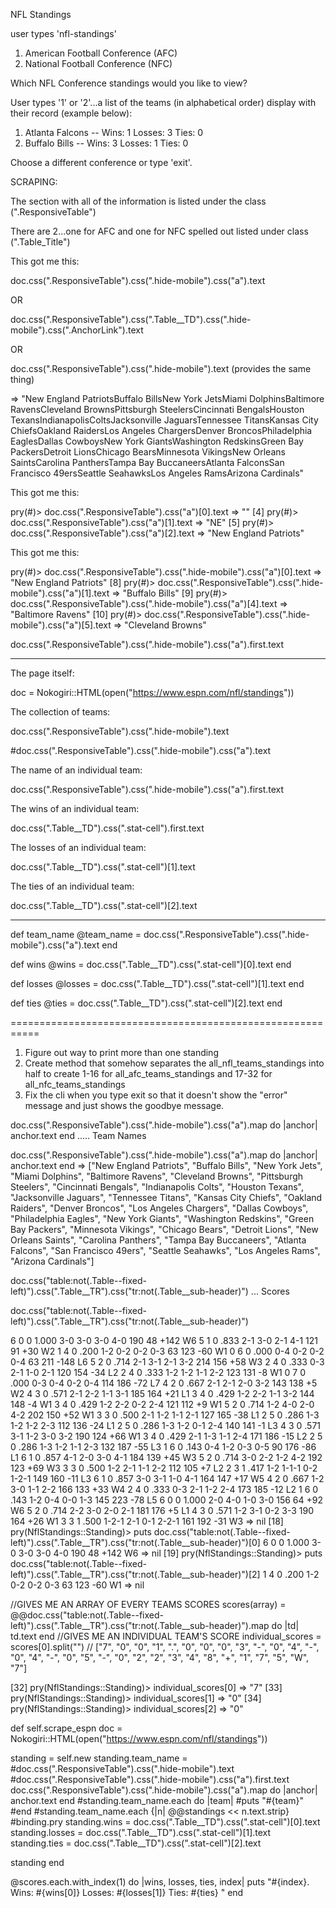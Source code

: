 NFL Standings

user types 'nfl-standings'

1. American Football Conference (AFC)
2. National Football Conference (NFC)

Which NFL Conference standings would you like to view?

User types '1' or '2'...a list of the teams (in alphabetical order) display with their record (example below):

1. Atlanta Falcons -- Wins: 1 Losses: 3 Ties: 0
2. Buffalo Bills -- Wins: 3 Losses: 1 Ties: 0

Choose a different conference or type 'exit'.

SCRAPING:

The section with all of the information is listed under the class (".ResponsiveTable")

There are 2...one for AFC and one for NFC  spelled out listed under class (".Table_Title")


This got me this:

doc.css(".ResponsiveTable").css(".hide-mobile").css("a").text

OR

doc.css(".ResponsiveTable").css(".Table__TD").css(".hide-mobile").css(".AnchorLink").text

OR

doc.css(".ResponsiveTable").css(".hide-mobile").text (provides the same thing)

=> "New England PatriotsBuffalo BillsNew York JetsMiami DolphinsBaltimore RavensCleveland BrownsPittsburgh SteelersCincinnati BengalsHouston TexansIndianapolisColtsJacksonville JaguarsTennessee TitansKansas City ChiefsOakland RaidersLos Angeles ChargersDenver BroncosPhiladelphia EaglesDallas CowboysNew York GiantsWashington RedskinsGreen Bay PackersDetroit LionsChicago BearsMinnesota VikingsNew Orleans SaintsCarolina PanthersTampa Bay BuccaneersAtlanta FalconsSan Francisco 49ersSeattle SeahawksLos Angeles RamsArizona Cardinals"

This got me this:

pry(#<Scraper>)> doc.css(".ResponsiveTable").css("a")[0].text
=> ""
[4] pry(#<Scraper>)> doc.css(".ResponsiveTable").css("a")[1].text
=> "NE"
[5] pry(#<Scraper>)> doc.css(".ResponsiveTable").css("a")[2].text
=> "New England Patriots"


This got me this:

pry(#<Scraper>)> doc.css(".ResponsiveTable").css(".hide-mobile").css("a")[0].text
=> "New England Patriots"
[8] pry(#<Scraper>)> doc.css(".ResponsiveTable").css(".hide-mobile").css("a")[1].text
=> "Buffalo Bills"
[9] pry(#<Scraper>)> doc.css(".ResponsiveTable").css(".hide-mobile").css("a")[4].text
=> "Baltimore Ravens"
[10] pry(#<Scraper>)> doc.css(".ResponsiveTable").css(".hide-mobile").css("a")[5].text
=> "Cleveland Browns"



doc.css(".ResponsiveTable").css(".hide-mobile").css("a").first.text

--------------------------------------------------------
The page itself:

doc = Nokogiri::HTML(open("https://www.espn.com/nfl/standings"))

The collection of teams:

doc.css(".ResponsiveTable").css(".hide-mobile").text

#doc.css(".ResponsiveTable").css(".hide-mobile").css("a").text

The name of an individual team:

doc.css(".ResponsiveTable").css(".hide-mobile").css("a").first.text

The wins of an individual team:

doc.css(".Table__TD").css(".stat-cell").first.text

The losses of an individual team:

doc.css(".Table__TD").css(".stat-cell")[1].text

The ties of an individual team:

doc.css(".Table__TD").css(".stat-cell")[2].text


----------------------------------------------------------


def team_name
  @team_name = doc.css(".ResponsiveTable").css(".hide-mobile").css("a").text
end

def wins
  @wins = doc.css(".Table__TD").css(".stat-cell")[0].text
end

def losses
  @losses = doc.css(".Table__TD").css(".stat-cell")[1].text
end

def ties
  @ties = doc.css(".Table__TD").css(".stat-cell")[2].text
end



===========================================================

1. Figure out way to print more than one standing
2. Create method that somehow separates the all_nfl_teams_standings into half to create 1-16 for all_afc_teams_standings and 17-32 for all_nfc_teams_standings
3. Fix the cli when you type exit so that it doesn't show the "error" message and just shows the goodbye message.



doc.css(".ResponsiveTable").css(".hide-mobile").css("a").map do |anchor| anchor.text end ..... Team Names

doc.css(".ResponsiveTable").css(".hide-mobile").css("a").map do |anchor| anchor.text end
=> ["New England Patriots",
 "Buffalo Bills",
 "New York Jets",
 "Miami Dolphins",
 "Baltimore Ravens",
 "Cleveland Browns",
 "Pittsburgh Steelers",
 "Cincinnati Bengals",
 "Indianapolis Colts",
 "Houston Texans",
 "Jacksonville Jaguars",
 "Tennessee Titans",
 "Kansas City Chiefs",
 "Oakland Raiders",
 "Denver Broncos",
 "Los Angeles Chargers",
 "Dallas Cowboys",
 "Philadelphia Eagles",
 "New York Giants",
 "Washington Redskins",
 "Green Bay Packers",
 "Minnesota Vikings",
 "Chicago Bears",
 "Detroit Lions",
 "New Orleans Saints",
 "Carolina Panthers",
 "Tampa Bay Buccaneers",
 "Atlanta Falcons",
 "San Francisco 49ers",
 "Seattle Seahawks",
 "Los Angeles Rams",
 "Arizona Cardinals"]



doc.css("table:not(.Table--fixed-left)").css(".Table__TR").css("tr:not(.Table__sub-header)") ... Scores

doc.css("table:not(.Table--fixed-left)").css(".Table__TR").css("tr:not(.Table__sub-header)")
<tr class="Table__TR Table__TR--sm Table__even" data-idx="1">
<td class="Table__TD"><span class="stat-cell">6</span></td>
<td class="Table__TD"><span class="stat-cell">0</span></td>
<td class="Table__TD"><span class="stat-cell">0</span></td>
<td class="Table__TD"><span class="stat-cell">1.000</span></td>
<td class="Table__TD"><span class="stat-cell">3-0</span></td>
<td class="Table__TD"><span class="stat-cell">3-0</span></td>
<td class="Table__TD"><span class="stat-cell">3-0</span></td>
<td class="Table__TD"><span class="stat-cell">4-0</span></td>
<td class="Table__TD"><span class="stat-cell">190</span></td>
<td class="Table__TD"><span class="stat-cell">48</span></td>
<td class="Table__TD"><span class="stat-cell clr-positive">+142</span></td>
<td class="Table__TD"><span class="stat-cell">W6</span></td>
</tr>
<tr class="filled Table__TR Table__TR--sm Table__even" data-idx="2">
<td class="Table__TD"><span class="stat-cell">5</span></td>
<td class="Table__TD"><span class="stat-cell">1</span></td>
<td class="Table__TD"><span class="stat-cell">0</span></td>
<td class="Table__TD"><span class="stat-cell">.833</span></td>
<td class="Table__TD"><span class="stat-cell">2-1</span></td>
<td class="Table__TD"><span class="stat-cell">3-0</span></td>
<td class="Table__TD"><span class="stat-cell">2-1</span></td>
<td class="Table__TD"><span class="stat-cell">4-1</span></td>
<td class="Table__TD"><span class="stat-cell">121</span></td>
<td class="Table__TD"><span class="stat-cell">91</span></td>
<td class="Table__TD"><span class="stat-cell clr-positive">+30</span></td>
<td class="Table__TD"><span class="stat-cell">W2</span></td>
</tr>
<tr class="Table__TR Table__TR--sm Table__even" data-idx="3">
<td class="Table__TD"><span class="stat-cell">1</span></td>
<td class="Table__TD"><span class="stat-cell">4</span></td>
<td class="Table__TD"><span class="stat-cell">0</span></td>
<td class="Table__TD"><span class="stat-cell">.200</span></td>
<td class="Table__TD"><span class="stat-cell">1-2</span></td>
<td class="Table__TD"><span class="stat-cell">0-2</span></td>
<td class="Table__TD"><span class="stat-cell">0-2</span></td>
<td class="Table__TD"><span class="stat-cell">0-3</span></td>
<td class="Table__TD"><span class="stat-cell">63</span></td>
<td class="Table__TD"><span class="stat-cell">123</span></td>
<td class="Table__TD"><span class="stat-cell clr-negative">-60</span></td>
<td class="Table__TD"><span class="stat-cell">W1</span></td>
</tr>
<tr class="no-border-bottom filled Table__TR Table__TR--sm Table__even" data-idx="4">
<td class="Table__TD"><span class="stat-cell">0</span></td>
<td class="Table__TD"><span class="stat-cell">6</span></td>
<td class="Table__TD"><span class="stat-cell">0</span></td>
<td class="Table__TD"><span class="stat-cell">.000</span></td>
<td class="Table__TD"><span class="stat-cell">0-4</span></td>
<td class="Table__TD"><span class="stat-cell">0-2</span></td>
<td class="Table__TD"><span class="stat-cell">0-2</span></td>
<td class="Table__TD"><span class="stat-cell">0-4</span></td>
<td class="Table__TD"><span class="stat-cell">63</span></td>
<td class="Table__TD"><span class="stat-cell">211</span></td>
<td class="Table__TD"><span class="stat-cell clr-negative">-148</span></td>
<td class="Table__TD"><span class="stat-cell">L6</span></td>
</tr>
<tr class="Table__TR Table__TR--sm Table__even" data-idx="6">
<td class="Table__TD"><span class="stat-cell">5</span></td>
<td class="Table__TD"><span class="stat-cell">2</span></td>
<td class="Table__TD"><span class="stat-cell">0</span></td>
<td class="Table__TD"><span class="stat-cell">.714</span></td>
<td class="Table__TD"><span class="stat-cell">2-1</span></td>
<td class="Table__TD"><span class="stat-cell">3-1</span></td>
<td class="Table__TD"><span class="stat-cell">2-1</span></td>
<td class="Table__TD"><span class="stat-cell">3-2</span></td>
<td class="Table__TD"><span class="stat-cell">214</span></td>
<td class="Table__TD"><span class="stat-cell">156</span></td>
<td class="Table__TD"><span class="stat-cell clr-positive">+58</span></td>
<td class="Table__TD"><span class="stat-cell">W3</span></td>
</tr>
<tr class="filled Table__TR Table__TR--sm Table__even" data-idx="7">
<td class="Table__TD"><span class="stat-cell">2</span></td>
<td class="Table__TD"><span class="stat-cell">4</span></td>
<td class="Table__TD"><span class="stat-cell">0</span></td>
<td class="Table__TD"><span class="stat-cell">.333</span></td>
<td class="Table__TD"><span class="stat-cell">0-3</span></td>
<td class="Table__TD"><span class="stat-cell">2-1</span></td>
<td class="Table__TD"><span class="stat-cell">1-0</span></td>
<td class="Table__TD"><span class="stat-cell">2-1</span></td>
<td class="Table__TD"><span class="stat-cell">120</span></td>
<td class="Table__TD"><span class="stat-cell">154</span></td>
<td class="Table__TD"><span class="stat-cell clr-negative">-34</span></td>
<td class="Table__TD"><span class="stat-cell">L2</span></td>
</tr>
<tr class="Table__TR Table__TR--sm Table__even" data-idx="8">
<td class="Table__TD"><span class="stat-cell">2</span></td>
<td class="Table__TD"><span class="stat-cell">4</span></td>
<td class="Table__TD"><span class="stat-cell">0</span></td>
<td class="Table__TD"><span class="stat-cell">.333</span></td>
<td class="Table__TD"><span class="stat-cell">1-2</span></td>
<td class="Table__TD"><span class="stat-cell">1-2</span></td>
<td class="Table__TD"><span class="stat-cell">1-1</span></td>
<td class="Table__TD"><span class="stat-cell">2-2</span></td>
<td class="Table__TD"><span class="stat-cell">123</span></td>
<td class="Table__TD"><span class="stat-cell">131</span></td>
<td class="Table__TD"><span class="stat-cell clr-negative">-8</span></td>
<td class="Table__TD"><span class="stat-cell">W1</span></td>
</tr>
<tr class="no-border-bottom filled Table__TR Table__TR--sm Table__even" data-idx="9">
<td class="Table__TD"><span class="stat-cell">0</span></td>
<td class="Table__TD"><span class="stat-cell">7</span></td>
<td class="Table__TD"><span class="stat-cell">0</span></td>
<td class="Table__TD"><span class="stat-cell">.000</span></td>
<td class="Table__TD"><span class="stat-cell">0-3</span></td>
<td class="Table__TD"><span class="stat-cell">0-4</span></td>
<td class="Table__TD"><span class="stat-cell">0-2</span></td>
<td class="Table__TD"><span class="stat-cell">0-4</span></td>
<td class="Table__TD"><span class="stat-cell">114</span></td>
<td class="Table__TD"><span class="stat-cell">186</span></td>
<td class="Table__TD"><span class="stat-cell clr-negative">-72</span></td>
<td class="Table__TD"><span class="stat-cell">L7</span></td>
</tr>
<tr class="Table__TR Table__TR--sm Table__even" data-idx="11">
<td class="Table__TD"><span class="stat-cell">4</span></td>
<td class="Table__TD"><span class="stat-cell">2</span></td>
<td class="Table__TD"><span class="stat-cell">0</span></td>
<td class="Table__TD"><span class="stat-cell">.667</span></td>
<td class="Table__TD"><span class="stat-cell">2-1</span></td>
<td class="Table__TD"><span class="stat-cell">2-1</span></td>
<td class="Table__TD"><span class="stat-cell">2-0</span></td>
<td class="Table__TD"><span class="stat-cell">3-2</span></td>
<td class="Table__TD"><span class="stat-cell">143</span></td>
<td class="Table__TD"><span class="stat-cell">138</span></td>
<td class="Table__TD"><span class="stat-cell clr-positive">+5</span></td>
<td class="Table__TD"><span class="stat-cell">W2</span></td>
</tr>
<tr class="filled Table__TR Table__TR--sm Table__even" data-idx="12">
<td class="Table__TD"><span class="stat-cell">4</span></td>
<td class="Table__TD"><span class="stat-cell">3</span></td>
<td class="Table__TD"><span class="stat-cell">0</span></td>
<td class="Table__TD"><span class="stat-cell">.571</span></td>
<td class="Table__TD"><span class="stat-cell">2-1</span></td>
<td class="Table__TD"><span class="stat-cell">2-2</span></td>
<td class="Table__TD"><span class="stat-cell">1-1</span></td>
<td class="Table__TD"><span class="stat-cell">3-1</span></td>
<td class="Table__TD"><span class="stat-cell">185</span></td>
<td class="Table__TD"><span class="stat-cell">164</span></td>
<td class="Table__TD"><span class="stat-cell clr-positive">+21</span></td>
<td class="Table__TD"><span class="stat-cell">L1</span></td>
</tr>
<tr class="Table__TR Table__TR--sm Table__even" data-idx="13">
<td class="Table__TD"><span class="stat-cell">3</span></td>
<td class="Table__TD"><span class="stat-cell">4</span></td>
<td class="Table__TD"><span class="stat-cell">0</span></td>
<td class="Table__TD"><span class="stat-cell">.429</span></td>
<td class="Table__TD"><span class="stat-cell">1-2</span></td>
<td class="Table__TD"><span class="stat-cell">2-2</span></td>
<td class="Table__TD"><span class="stat-cell">1-1</span></td>
<td class="Table__TD"><span class="stat-cell">3-2</span></td>
<td class="Table__TD"><span class="stat-cell">144</span></td>
<td class="Table__TD"><span class="stat-cell">148</span></td>
<td class="Table__TD"><span class="stat-cell clr-negative">-4</span></td>
<td class="Table__TD"><span class="stat-cell">W1</span></td>
</tr>
<tr class="no-border-bottom filled Table__TR Table__TR--sm Table__even" data-idx="14">
<td class="Table__TD"><span class="stat-cell">3</span></td>
<td class="Table__TD"><span class="stat-cell">4</span></td>
<td class="Table__TD"><span class="stat-cell">0</span></td>
<td class="Table__TD"><span class="stat-cell">.429</span></td>
<td class="Table__TD"><span class="stat-cell">1-2</span></td>
<td class="Table__TD"><span class="stat-cell">2-2</span></td>
<td class="Table__TD"><span class="stat-cell">0-2</span></td>
<td class="Table__TD"><span class="stat-cell">2-4</span></td>
<td class="Table__TD"><span class="stat-cell">121</span></td>
<td class="Table__TD"><span class="stat-cell">112</span></td>
<td class="Table__TD"><span class="stat-cell clr-positive">+9</span></td>
<td class="Table__TD"><span class="stat-cell">W1</span></td>
</tr>
<tr class="Table__TR Table__TR--sm Table__even" data-idx="16">
<td class="Table__TD"><span class="stat-cell">5</span></td>
<td class="Table__TD"><span class="stat-cell">2</span></td>
<td class="Table__TD"><span class="stat-cell">0</span></td>
<td class="Table__TD"><span class="stat-cell">.714</span></td>
<td class="Table__TD"><span class="stat-cell">1-2</span></td>
<td class="Table__TD"><span class="stat-cell">4-0</span></td>
<td class="Table__TD"><span class="stat-cell">2-0</span></td>
<td class="Table__TD"><span class="stat-cell">4-2</span></td>
<td class="Table__TD"><span class="stat-cell">202</span></td>
<td class="Table__TD"><span class="stat-cell">150</span></td>
<td class="Table__TD"><span class="stat-cell clr-positive">+52</span></td>
<td class="Table__TD"><span class="stat-cell">W1</span></td>
</tr>
<tr class="filled Table__TR Table__TR--sm Table__even" data-idx="17">
<td class="Table__TD"><span class="stat-cell">3</span></td>
<td class="Table__TD"><span class="stat-cell">3</span></td>
<td class="Table__TD"><span class="stat-cell">0</span></td>
<td class="Table__TD"><span class="stat-cell">.500</span></td>
<td class="Table__TD"><span class="stat-cell">2-1</span></td>
<td class="Table__TD"><span class="stat-cell">1-2</span></td>
<td class="Table__TD"><span class="stat-cell">1-1</span></td>
<td class="Table__TD"><span class="stat-cell">2-1</span></td>
<td class="Table__TD"><span class="stat-cell">127</span></td>
<td class="Table__TD"><span class="stat-cell">165</span></td>
<td class="Table__TD"><span class="stat-cell clr-negative">-38</span></td>
<td class="Table__TD"><span class="stat-cell">L1</span></td>
</tr>
<tr class="Table__TR Table__TR--sm Table__even" data-idx="18">
<td class="Table__TD"><span class="stat-cell">2</span></td>
<td class="Table__TD"><span class="stat-cell">5</span></td>
<td class="Table__TD"><span class="stat-cell">0</span></td>
<td class="Table__TD"><span class="stat-cell">.286</span></td>
<td class="Table__TD"><span class="stat-cell">1-3</span></td>
<td class="Table__TD"><span class="stat-cell">1-2</span></td>
<td class="Table__TD"><span class="stat-cell">1-2</span></td>
<td class="Table__TD"><span class="stat-cell">2-3</span></td>
<td class="Table__TD"><span class="stat-cell">112</span></td>
<td class="Table__TD"><span class="stat-cell">136</span></td>
<td class="Table__TD"><span class="stat-cell clr-negative">-24</span></td>
<td class="Table__TD"><span class="stat-cell">L1</span></td>
</tr>
<tr class="no-border-bottom filled Table__TR Table__TR--sm Table__even" data-idx="19">
<td class="Table__TD"><span class="stat-cell">2</span></td>
<td class="Table__TD"><span class="stat-cell">5</span></td>
<td class="Table__TD"><span class="stat-cell">0</span></td>
<td class="Table__TD"><span class="stat-cell">.286</span></td>
<td class="Table__TD"><span class="stat-cell">1-3</span></td>
<td class="Table__TD"><span class="stat-cell">1-2</span></td>
<td class="Table__TD"><span class="stat-cell">0-1</span></td>
<td class="Table__TD"><span class="stat-cell">2-4</span></td>
<td class="Table__TD"><span class="stat-cell">140</span></td>
<td class="Table__TD"><span class="stat-cell">141</span></td>
<td class="Table__TD"><span class="stat-cell clr-negative">-1</span></td>
<td class="Table__TD"><span class="stat-cell">L3</span></td>
</tr>
<tr class="Table__TR Table__TR--sm Table__even" data-idx="1">
<td class="Table__TD"><span class="stat-cell">4</span></td>
<td class="Table__TD"><span class="stat-cell">3</span></td>
<td class="Table__TD"><span class="stat-cell">0</span></td>
<td class="Table__TD"><span class="stat-cell">.571</span></td>
<td class="Table__TD"><span class="stat-cell">3-1</span></td>
<td class="Table__TD"><span class="stat-cell">1-2</span></td>
<td class="Table__TD"><span class="stat-cell">3-0</span></td>
<td class="Table__TD"><span class="stat-cell">3-2</span></td>
<td class="Table__TD"><span class="stat-cell">190</span></td>
<td class="Table__TD"><span class="stat-cell">124</span></td>
<td class="Table__TD"><span class="stat-cell clr-positive">+66</span></td>
<td class="Table__TD"><span class="stat-cell">W1</span></td>
</tr>
<tr class="filled Table__TR Table__TR--sm Table__even" data-idx="2">
<td class="Table__TD"><span class="stat-cell">3</span></td>
<td class="Table__TD"><span class="stat-cell">4</span></td>
<td class="Table__TD"><span class="stat-cell">0</span></td>
<td class="Table__TD"><span class="stat-cell">.429</span></td>
<td class="Table__TD"><span class="stat-cell">2-1</span></td>
<td class="Table__TD"><span class="stat-cell">1-3</span></td>
<td class="Table__TD"><span class="stat-cell">1-1</span></td>
<td class="Table__TD"><span class="stat-cell">2-4</span></td>
<td class="Table__TD"><span class="stat-cell">171</span></td>
<td class="Table__TD"><span class="stat-cell">186</span></td>
<td class="Table__TD"><span class="stat-cell clr-negative">-15</span></td>
<td class="Table__TD"><span class="stat-cell">L2</span></td>
</tr>
<tr class="Table__TR Table__TR--sm Table__even" data-idx="3">
<td class="Table__TD"><span class="stat-cell">2</span></td>
<td class="Table__TD"><span class="stat-cell">5</span></td>
<td class="Table__TD"><span class="stat-cell">0</span></td>
<td class="Table__TD"><span class="stat-cell">.286</span></td>
<td class="Table__TD"><span class="stat-cell">1-3</span></td>
<td class="Table__TD"><span class="stat-cell">1-2</span></td>
<td class="Table__TD"><span class="stat-cell">1-1</span></td>
<td class="Table__TD"><span class="stat-cell">2-3</span></td>
<td class="Table__TD"><span class="stat-cell">132</span></td>
<td class="Table__TD"><span class="stat-cell">187</span></td>
<td class="Table__TD"><span class="stat-cell clr-negative">-55</span></td>
<td class="Table__TD"><span class="stat-cell">L3</span></td>
</tr>
<tr class="no-border-bottom filled Table__TR Table__TR--sm Table__even" data-idx="4">
<td class="Table__TD"><span class="stat-cell">1</span></td>
<td class="Table__TD"><span class="stat-cell">6</span></td>
<td class="Table__TD"><span class="stat-cell">0</span></td>
<td class="Table__TD"><span class="stat-cell">.143</span></td>
<td class="Table__TD"><span class="stat-cell">0-4</span></td>
<td class="Table__TD"><span class="stat-cell">1-2</span></td>
<td class="Table__TD"><span class="stat-cell">0-3</span></td>
<td class="Table__TD"><span class="stat-cell">0-5</span></td>
<td class="Table__TD"><span class="stat-cell">90</span></td>
<td class="Table__TD"><span class="stat-cell">176</span></td>
<td class="Table__TD"><span class="stat-cell clr-negative">-86</span></td>
<td class="Table__TD"><span class="stat-cell">L1</span></td>
</tr>
<tr class="Table__TR Table__TR--sm Table__even" data-idx="6">
<td class="Table__TD"><span class="stat-cell">6</span></td>
<td class="Table__TD"><span class="stat-cell">1</span></td>
<td class="Table__TD"><span class="stat-cell">0</span></td>
<td class="Table__TD"><span class="stat-cell">.857</span></td>
<td class="Table__TD"><span class="stat-cell">4-1</span></td>
<td class="Table__TD"><span class="stat-cell">2-0</span></td>
<td class="Table__TD"><span class="stat-cell">3-0</span></td>
<td class="Table__TD"><span class="stat-cell">4-1</span></td>
<td class="Table__TD"><span class="stat-cell">184</span></td>
<td class="Table__TD"><span class="stat-cell">139</span></td>
<td class="Table__TD"><span class="stat-cell clr-positive">+45</span></td>
<td class="Table__TD"><span class="stat-cell">W3</span></td>
</tr>
<tr class="filled Table__TR Table__TR--sm Table__even" data-idx="7">
<td class="Table__TD"><span class="stat-cell">5</span></td>
<td class="Table__TD"><span class="stat-cell">2</span></td>
<td class="Table__TD"><span class="stat-cell">0</span></td>
<td class="Table__TD"><span class="stat-cell">.714</span></td>
<td class="Table__TD"><span class="stat-cell">3-0</span></td>
<td class="Table__TD"><span class="stat-cell">2-2</span></td>
<td class="Table__TD"><span class="stat-cell">1-2</span></td>
<td class="Table__TD"><span class="stat-cell">4-2</span></td>
<td class="Table__TD"><span class="stat-cell">192</span></td>
<td class="Table__TD"><span class="stat-cell">123</span></td>
<td class="Table__TD"><span class="stat-cell clr-positive">+69</span></td>
<td class="Table__TD"><span class="stat-cell">W3</span></td>
</tr>
<tr class="Table__TR Table__TR--sm Table__even" data-idx="8">
<td class="Table__TD"><span class="stat-cell">3</span></td>
<td class="Table__TD"><span class="stat-cell">3</span></td>
<td class="Table__TD"><span class="stat-cell">0</span></td>
<td class="Table__TD"><span class="stat-cell">.500</span></td>
<td class="Table__TD"><span class="stat-cell">1-2</span></td>
<td class="Table__TD"><span class="stat-cell">2-1</span></td>
<td class="Table__TD"><span class="stat-cell">1-1</span></td>
<td class="Table__TD"><span class="stat-cell">2-2</span></td>
<td class="Table__TD"><span class="stat-cell">112</span></td>
<td class="Table__TD"><span class="stat-cell">105</span></td>
<td class="Table__TD"><span class="stat-cell clr-positive">+7</span></td>
<td class="Table__TD"><span class="stat-cell">L2</span></td>
</tr>
<tr class="no-border-bottom filled Table__TR Table__TR--sm Table__even" data-idx="9">
<td class="Table__TD"><span class="stat-cell">2</span></td>
<td class="Table__TD"><span class="stat-cell">3</span></td>
<td class="Table__TD"><span class="stat-cell">1</span></td>
<td class="Table__TD"><span class="stat-cell">.417</span></td>
<td class="Table__TD"><span class="stat-cell">1-2</span></td>
<td class="Table__TD"><span class="stat-cell">1-1-1</span></td>
<td class="Table__TD"><span class="stat-cell">0-2</span></td>
<td class="Table__TD"><span class="stat-cell">1-2-1</span></td>
<td class="Table__TD"><span class="stat-cell">149</span></td>
<td class="Table__TD"><span class="stat-cell">160</span></td>
<td class="Table__TD"><span class="stat-cell clr-negative">-11</span></td>
<td class="Table__TD"><span class="stat-cell">L3</span></td>
</tr>
<tr class="Table__TR Table__TR--sm Table__even" data-idx="11">
<td class="Table__TD"><span class="stat-cell">6</span></td>
<td class="Table__TD"><span class="stat-cell">1</span></td>
<td class="Table__TD"><span class="stat-cell">0</span></td>
<td class="Table__TD"><span class="stat-cell">.857</span></td>
<td class="Table__TD"><span class="stat-cell">3-0</span></td>
<td class="Table__TD"><span class="stat-cell">3-1</span></td>
<td class="Table__TD"><span class="stat-cell">1-0</span></td>
<td class="Table__TD"><span class="stat-cell">4-1</span></td>
<td class="Table__TD"><span class="stat-cell">164</span></td>
<td class="Table__TD"><span class="stat-cell">147</span></td>
<td class="Table__TD"><span class="stat-cell clr-positive">+17</span></td>
<td class="Table__TD"><span class="stat-cell">W5</span></td>
</tr>
<tr class="filled Table__TR Table__TR--sm Table__even" data-idx="12">
<td class="Table__TD"><span class="stat-cell">4</span></td>
<td class="Table__TD"><span class="stat-cell">2</span></td>
<td class="Table__TD"><span class="stat-cell">0</span></td>
<td class="Table__TD"><span class="stat-cell">.667</span></td>
<td class="Table__TD"><span class="stat-cell">1-2</span></td>
<td class="Table__TD"><span class="stat-cell">3-0</span></td>
<td class="Table__TD"><span class="stat-cell">1-1</span></td>
<td class="Table__TD"><span class="stat-cell">2-2</span></td>
<td class="Table__TD"><span class="stat-cell">166</span></td>
<td class="Table__TD"><span class="stat-cell">133</span></td>
<td class="Table__TD"><span class="stat-cell clr-positive">+33</span></td>
<td class="Table__TD"><span class="stat-cell">W4</span></td>
</tr>
<tr class="Table__TR Table__TR--sm Table__even" data-idx="13">
<td class="Table__TD"><span class="stat-cell">2</span></td>
<td class="Table__TD"><span class="stat-cell">4</span></td>
<td class="Table__TD"><span class="stat-cell">0</span></td>
<td class="Table__TD"><span class="stat-cell">.333</span></td>
<td class="Table__TD"><span class="stat-cell">0-3</span></td>
<td class="Table__TD"><span class="stat-cell">2-1</span></td>
<td class="Table__TD"><span class="stat-cell">1-2</span></td>
<td class="Table__TD"><span class="stat-cell">2-4</span></td>
<td class="Table__TD"><span class="stat-cell">173</span></td>
<td class="Table__TD"><span class="stat-cell">185</span></td>
<td class="Table__TD"><span class="stat-cell clr-negative">-12</span></td>
<td class="Table__TD"><span class="stat-cell">L2</span></td>
</tr>
<tr class="no-border-bottom filled Table__TR Table__TR--sm Table__even" data-idx="14">
<td class="Table__TD"><span class="stat-cell">1</span></td>
<td class="Table__TD"><span class="stat-cell">6</span></td>
<td class="Table__TD"><span class="stat-cell">0</span></td>
<td class="Table__TD"><span class="stat-cell">.143</span></td>
<td class="Table__TD"><span class="stat-cell">1-2</span></td>
<td class="Table__TD"><span class="stat-cell">0-4</span></td>
<td class="Table__TD"><span class="stat-cell">0-0</span></td>
<td class="Table__TD"><span class="stat-cell">1-3</span></td>
<td class="Table__TD"><span class="stat-cell">145</span></td>
<td class="Table__TD"><span class="stat-cell">223</span></td>
<td class="Table__TD"><span class="stat-cell clr-negative">-78</span></td>
<td class="Table__TD"><span class="stat-cell">L5</span></td>
</tr>
<tr class="Table__TR Table__TR--sm Table__even" data-idx="16">
<td class="Table__TD"><span class="stat-cell">6</span></td>
<td class="Table__TD"><span class="stat-cell">0</span></td>
<td class="Table__TD"><span class="stat-cell">0</span></td>
<td class="Table__TD"><span class="stat-cell">1.000</span></td>
<td class="Table__TD"><span class="stat-cell">2-0</span></td>
<td class="Table__TD"><span class="stat-cell">4-0</span></td>
<td class="Table__TD"><span class="stat-cell">1-0</span></td>
<td class="Table__TD"><span class="stat-cell">3-0</span></td>
<td class="Table__TD"><span class="stat-cell">156</span></td>
<td class="Table__TD"><span class="stat-cell">64</span></td>
<td class="Table__TD"><span class="stat-cell clr-positive">+92</span></td>
<td class="Table__TD"><span class="stat-cell">W6</span></td>
</tr>
<tr class="filled Table__TR Table__TR--sm Table__even" data-idx="17">
<td class="Table__TD"><span class="stat-cell">5</span></td>
<td class="Table__TD"><span class="stat-cell">2</span></td>
<td class="Table__TD"><span class="stat-cell">0</span></td>
<td class="Table__TD"><span class="stat-cell">.714</span></td>
<td class="Table__TD"><span class="stat-cell">2-2</span></td>
<td class="Table__TD"><span class="stat-cell">3-0</span></td>
<td class="Table__TD"><span class="stat-cell">2-0</span></td>
<td class="Table__TD"><span class="stat-cell">2-1</span></td>
<td class="Table__TD"><span class="stat-cell">181</span></td>
<td class="Table__TD"><span class="stat-cell">176</span></td>
<td class="Table__TD"><span class="stat-cell clr-positive">+5</span></td>
<td class="Table__TD"><span class="stat-cell">L1</span></td>
</tr>
<tr class="Table__TR Table__TR--sm Table__even" data-idx="18">
<td class="Table__TD"><span class="stat-cell">4</span></td>
<td class="Table__TD"><span class="stat-cell">3</span></td>
<td class="Table__TD"><span class="stat-cell">0</span></td>
<td class="Table__TD"><span class="stat-cell">.571</span></td>
<td class="Table__TD"><span class="stat-cell">1-2</span></td>
<td class="Table__TD"><span class="stat-cell">3-1</span></td>
<td class="Table__TD"><span class="stat-cell">0-2</span></td>
<td class="Table__TD"><span class="stat-cell">3-3</span></td>
<td class="Table__TD"><span class="stat-cell">190</span></td>
<td class="Table__TD"><span class="stat-cell">164</span></td>
<td class="Table__TD"><span class="stat-cell clr-positive">+26</span></td>
<td class="Table__TD"><span class="stat-cell">W1</span></td>
</tr>
<tr class="no-border-bottom filled Table__TR Table__TR--sm Table__even" data-idx="19">
<td class="Table__TD"><span class="stat-cell">3</span></td>
<td class="Table__TD"><span class="stat-cell">3</span></td>
<td class="Table__TD"><span class="stat-cell">1</span></td>
<td class="Table__TD"><span class="stat-cell">.500</span></td>
<td class="Table__TD"><span class="stat-cell">1-2-1</span></td>
<td class="Table__TD"><span class="stat-cell">2-1</span></td>
<td class="Table__TD"><span class="stat-cell">0-1</span></td>
<td class="Table__TD"><span class="stat-cell">2-2-1</span></td>
<td class="Table__TD"><span class="stat-cell">161</span></td>
<td class="Table__TD"><span class="stat-cell">192</span></td>
<td class="Table__TD"><span class="stat-cell clr-negative">-31</span></td>
<td class="Table__TD"><span class="stat-cell">W3</span></td>
</tr>
=> nil
[18] pry(NflStandings::Standing)> puts doc.css("table:not(.Table--fixed-left)").css(".Table__TR").css("tr:not(.Table__sub-header)")[0]
<tr class="Table__TR Table__TR--sm Table__even" data-idx="1">
<td class="Table__TD"><span class="stat-cell">6</span></td>
<td class="Table__TD"><span class="stat-cell">0</span></td>
<td class="Table__TD"><span class="stat-cell">0</span></td>
<td class="Table__TD"><span class="stat-cell">1.000</span></td>
<td class="Table__TD"><span class="stat-cell">3-0</span></td>
<td class="Table__TD"><span class="stat-cell">3-0</span></td>
<td class="Table__TD"><span class="stat-cell">3-0</span></td>
<td class="Table__TD"><span class="stat-cell">4-0</span></td>
<td class="Table__TD"><span class="stat-cell">190</span></td>
<td class="Table__TD"><span class="stat-cell">48</span></td>
<td class="Table__TD"><span class="stat-cell clr-positive">+142</span></td>
<td class="Table__TD"><span class="stat-cell">W6</span></td>
</tr>
=> nil
[19] pry(NflStandings::Standing)> puts doc.css("table:not(.Table--fixed-left)").css(".Table__TR").css("tr:not(.Table__sub-header)")[2]
<tr class="Table__TR Table__TR--sm Table__even" data-idx="3">
<td class="Table__TD"><span class="stat-cell">1</span></td>
<td class="Table__TD"><span class="stat-cell">4</span></td>
<td class="Table__TD"><span class="stat-cell">0</span></td>
<td class="Table__TD"><span class="stat-cell">.200</span></td>
<td class="Table__TD"><span class="stat-cell">1-2</span></td>
<td class="Table__TD"><span class="stat-cell">0-2</span></td>
<td class="Table__TD"><span class="stat-cell">0-2</span></td>
<td class="Table__TD"><span class="stat-cell">0-3</span></td>
<td class="Table__TD"><span class="stat-cell">63</span></td>
<td class="Table__TD"><span class="stat-cell">123</span></td>
<td class="Table__TD"><span class="stat-cell clr-negative">-60</span></td>
<td class="Table__TD"><span class="stat-cell">W1</span></td>
</tr>
=> nil











//GIVES ME AN ARRAY OF EVERY TEAMS SCORES
scores(array) = @@doc.css("table:not(.Table--fixed-left)").css(".Table__TR").css("tr:not(.Table__sub-header)").map do |td| td.text end
//GIVES ME AN INDIVIDUAL TEAM'S SCORE
individual_scores = scores[0].split("")
//
["7",
 "0",
 "0",
 "1",
 ".",
 "0",
 "0",
 "0",
 "3",
 "-",
 "0",
 "4",
 "-",
 "0",
 "4",
 "-",
 "0",
 "5",
 "-",
 "0",
 "2",
 "2",
 "3",
 "4",
 "8",
 "+",
 "1",
 "7",
 "5",
 "W",
 "7"]

 [32] pry(NflStandings::Standing)> individual_scores[0]
=> "7"
[33] pry(NflStandings::Standing)> individual_scores[1]
=> "0"
[34] pry(NflStandings::Standing)> individual_scores[2]
=> "0"



def self.scrape_espn
  doc = Nokogiri::HTML(open("https://www.espn.com/nfl/standings"))

  standing = self.new
  standing.team_name = #doc.css(".ResponsiveTable").css(".hide-mobile").text
  #doc.css(".ResponsiveTable").css(".hide-mobile").css("a").first.text
  doc.css(".ResponsiveTable").css(".hide-mobile").css("a").map do |anchor| anchor.text end
  #standing.team_name.each do |team|
    #puts "#{team}"
  #end
  #standing.team_name.each {|n| @@standings << n.text.strip}
  #binding.pry
  standing.wins = doc.css(".Table__TD").css(".stat-cell")[0].text
  standing.losses = doc.css(".Table__TD").css(".stat-cell")[1].text
  standing.ties = doc.css(".Table__TD").css(".stat-cell")[2].text

  standing
end



@scores.each.with_index(1) do |wins, losses, ties, index|
  puts "#{index}. Wins: #{wins[0]} Losses: #{losses[1]} Ties: #{ties} "
end

